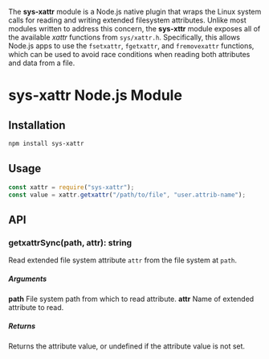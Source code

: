 The **sys-xattr** module is a Node.js native plugin that wraps the Linux system
calls for reading and writing extended filesystem attributes.  Unlike most
modules written to address this concern, the **sys-xttr** module exposes all of
the available *xattr* functions from `sys/xattr.h`.  Specifically, this allows
Node.js apps to use the `fsetxattr`, `fgetxattr`, and `fremovexattr` functions,
which can be used to avoid race conditions when reading both attributes and
data from a file.

sys-xattr Node.js Module
========================

Installation
------------
```sh
npm install sys-xattr
```

Usage
-----
```js
const xattr = require("sys-xattr");
const value = xattr.getxattr("/path/to/file", "user.attrib-name");
```

API
---

### getxattrSync(path, attr): string
Read extended file system attribute `attr` from the file system at `path`.

##### Arguments
**path** *<string>* File system path from which to read attribute.
**attr** *<string>* Name of extended attribute to read.

##### Returns
Returns the attribute value, or undefined if the attribute value is not set.
